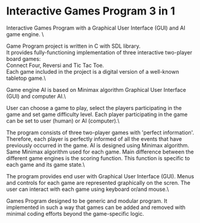 # Interactive Games Program 3 in 1
Interactive Games Program with a Graphical User Interface (GUI) and AI game engine. \

Game Program project is written in C with SDL library.\
It provides fully-functioning implementation of three interactive two-player board games:\
Connect Four, Reversi and Tic Tac Toe.\
Each game included in the project is a digital version of a well-known tabletop game.\


Game engine AI is based on Minimax algorithm 
Graphical User Interface (GUI) and computer AI.\


User can choose a game to play, select the players participating in the game and set game difficulty level. 
Each player participating in the game can be set to user (human) or AI (computer).\

The program consists of three two-player games with 'perfect information'. 
Therefore, each player is perfectly informed of all the events that have previously occurred in the game.
AI is designed using Minimax algorithm. 
Same Minimax algorithm used for each game. 
Main difference between the different game engines is the scoring function. 
This function is specific to each game and its game state.\

The program provides end user with Graphical User Interface (GUI). 
Menus and controls for each game are represented graphically on the scren.
The user can interact with each game using keyboard or/and mouse.\

Games Program designed to be generic and modular program.
It implemented in such a way that games can be added and removed with minimal coding efforts beyond the game-specific logic.
